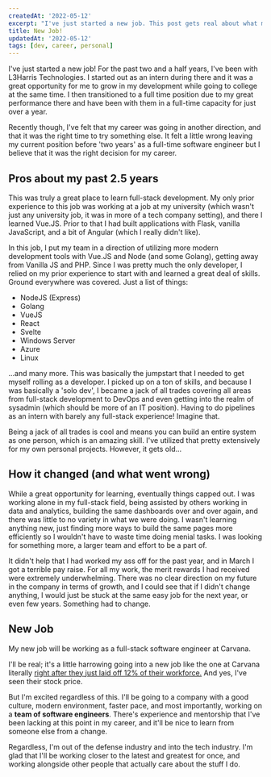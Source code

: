 ```yaml
---
createdAt: '2022-05-12'
excerpt: "I've just started a new job. This post gets real about what made me leave my old one."
title: New Job!
updatedAt: '2022-05-12'
tags: [dev, career, personal]
---
```


I've just started a new job! For the past two and a half years, I've been with L3Harris Technologies. I started out as an intern during there and it was a great opportunity for me to grow in my development while going to college at the same time. I then transitioned to a full time position due to my great performance there and have been with them in a full-time capacity for just over a year.

Recently though, I've felt that my career was going in another direction, and that it was the right time to try something else. It felt a little wrong leaving my current position before 'two years' as a full-time software engineer but I believe that it was the right decision for my career.

## Pros about my past 2.5 years

This was truly a great place to learn full-stack development. My only prior experience to this job was working at a job at my university (which wasn't just any university job, it was in more of a tech company setting), and there I learned Vue.JS. Prior to that I had built applications with Flask, vanilla JavaScript, and a bit of Angular (which I really didn't like). 

In this job, I put my team in a direction of utilizing more modern development tools with Vue.JS and Node (and some Golang), getting away from Vanilla JS and PHP. Since I was pretty much the only developer, I relied on my prior experience to start with and learned a great deal of skills. Ground everywhere was covered. Just a list of things:

- NodeJS (Express)
- Golang
- VueJS
- React
- Svelte
- Windows Server
- Azure
- Linux

...and many more. This was basically the jumpstart that I needed to get myself rolling as a developer. I picked up on a ton of skills, and because I was basically a 'solo dev', I became a jack of all trades covering all areas from full-stack development to DevOps and even getting into the realm of sysadmin (which should be more of an IT position). Having to do pipelines as an intern with barely any full-stack experience! Imagine that.

Being a jack of all trades is cool and means you can build an entire system as one person, which is an amazing skill. I've utilized that pretty extensively for my own personal projects. However, it gets old...

## How it changed (and what went wrong)

While a great opportunity for learning, eventually things capped out. I was working alone in my full-stack field, being assisted by others working in data and analytics, building the same dashboards over and over again, and there was little to no variety in what we were doing. I wasn't learning anything new, just finding more ways to build the same pages more efficiently so I wouldn't have to waste time doing menial tasks. I was looking for something more, a larger team and effort to be a part of.

It didn't help that I had worked my ass off for the past year, and in March I got a terrible pay raise. For all my work, the merit rewards I had received were extremely underwhelming. There was no clear direction on my future in the company in terms of growth, and I could see that if I didn't change anything, I would just be stuck at the same easy job for the next year, or even few years. Something had to change.

## New Job

My new job will be working as a full-stack software engineer at Carvana. 

I'll be real; it's a little harrowing going into a new job like the one at Carvana literally [right after they just laid off 12% of their workforce.](https://finance.yahoo.com/news/carvana-zoom-layoffs-221427957.html) And yes, I've seen their stock price.

But I'm excited regardless of this. I'll be going to a company with a good culture, modern environment, faster pace, and most importantly, working on a __team of software engineers__. There's experience and mentorship that I've been lacking at this point in my career, and it'll be nice to learn from someone else from a change.

Regardless, I'm out of the defense industry and into the tech industry. I'm glad that I'll be working closer to the latest and greatest for once, and working alongside other people that actually care about the stuff I do.